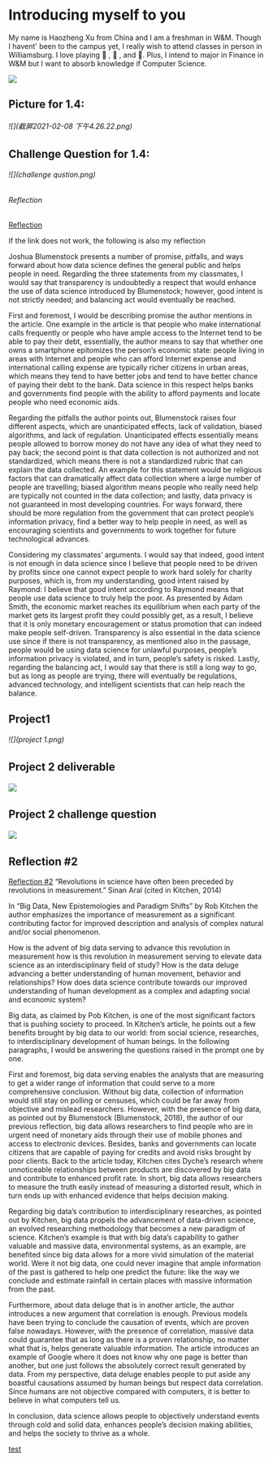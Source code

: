 # Introducing myself to you
My name is Haozheng Xu from China and I am a freshman in W&M. Though I havent' been to the campus yet, I really wish to attend classes in person in Williamsburg. I love playing 🏀 , 🏈 , and 🏃. Plus, I intend to major in Finance in W&M but I want to absorb knowledge if Computer Science.

![](details.png)


## Picture for 1.4:

###### ![](截屏2021-02-08 下午4.26.22.png)



## Challenge Question for 1.4:

###### ![](challenge qustion.png)





###### Reflection
[Reflection](https://docs.google.com/document/d/1tauA0HOqAXerVZ25IcMBbp21wflgHXanwBNmVY57SaQ/edit)

If the link does not work, the following is also my reflection


Joshua Blumenstock presents a number of promise, pitfalls, and ways forward about how data science defines the general public and helps people in need. Regarding the three statements from my classmates, I would say that transparency is undoubtedly a respect that would enhance the use of data science introduced by Blumenstock; however, good intent is not strictly needed; and balancing act would eventually be reached.

First and foremost, I would be describing promise the author mentions in the article. One example in the article is that people who make international calls frequently or people who have ample access to the Internet tend to be able to pay their debt, essentially, the author means to say that whether one owns a smartphone epitomizes the person’s economic state: people living in areas with Internet and people who can afford Internet expense and international calling expense are typically richer citizens in urban areas, which means they tend to have better jobs and tend to have better chance of paying their debt to the bank. Data science in this respect helps banks and governments find people with the ability to afford payments and locate people who need economic aids.

Regarding the pitfalls the author points out, Blumenstock raises four different aspects, which are unanticipated effects, lack of validation, biased algorithms, and lack of regulation. Unanticipated effects essentially means people allowed to borrow money do not have any idea of what they need to pay back; the second point is that data collection is not authorized and not standardized, which means there is not a standardized rubric that can explain the data collected. An example for this statement would be religious factors that can dramatically affect data collection where a large number of people are travelling; biased algorithm means people who really need help are typically not counted in the data collection; and lastly, data privacy is not guaranteed in most developing countries. For ways forward, there should be more regulation from the government that can protect people’s information privacy, find a better way to help people in need, as well as encouraging scientists and governments to work together for future technological advances.


Considering my classmates’ arguments. I would say that indeed, good intent is not enough in data science since I believe that people need to be driven by profits since one cannot expect people to work hard solely for charity purposes, which is, from my understanding, good intent raised by Raymond: I believe that good intent according to Raymond means that people use data science to truly help the poor. As presented by Adam Smith, the economic market reaches its equilibrium when each party of the market gets its largest profit they could possibly get, as a result, I believe that it is only monetary encouragement or status promotion that can indeed make people self-driven.
Transparency is also essential in the data science use since if there is not transparency, as mentioned also in the passage, people would be using data science for unlawful purposes, people’s information privacy is violated, and in turn, people’s safety is risked. Lastly, regarding the balancing act, I would say that there is still a long way to go, but as long as people are trying, there will eventually be regulations, advanced technology, and intelligent scientists that can help reach the balance.


## Project1
###### ![](project 1.png)

## Project 2 deliverable
###### ![](lao_pop20.png)

## Project 2 challenge question
###### ![](lao_pop21_.png)

## Reflection #2
[Reflection #2](https://docs.google.com/document/d/1DzFLnPhPyU8tvknkOEg67XPbEZl87vvTu7mVr3GtTXU/edit)
“Revolutions in science have often been preceded by revolutions in measurement.”
Sinan Aral (cited in Kitchen, 2014) 

In “Big Data, New Epistemologies and Paradigm Shifts” by Rob Kitchen the author emphasizes the importance of measurement as a significant contributing factor for improved description and analysis of complex natural and/or social phenomenon. 

How is the advent of big data serving to advance this revolution in measurement
how is this revolution in measurement serving to elevate data science as an interdisciplinary field of study? 
How is the data deluge advancing a better understanding of human movement, behavior and relationships? 
How does data science contribute towards our improved understanding of human development as a complex and adapting social and economic system?



Big data, as claimed by Pob Kitchen, is one of the most significant factors that is pushing society to proceed. In Kitchen’s article, he points out a few benefits brought by big data to our world: from social science, researches, to interdisciplinary development of human beings. In the following paragraphs, I would be answering the questions raised in the prompt one by one.

First and foremost, big data serving enables the analysts that are measuring to get a wider range of information that could serve to a more comprehensive conclusion. Without big data, collection of information would still stay on polling or censuses, which could be far away from objective and mislead researchers. However, with the presence of big data, as pointed out by Blumenstock (Blumenstock, 2018), the author of our previous reflection, big data allows researchers to find people who are in urgent need of monetary aids through their use of mobile phones and access to electronic devices. Besides, banks and governments can locate citizens that are capable of paying for credits and avoid risks brought by poor clients. Back to the article today, Kitchen cites Dyche’s research where unnoticeable relationships between products are discovered by big data and contribute to enhanced profit rate. In short, big data allows researchers to measure the truth easily instead of measuring a distorted result, which in turn ends up with enhanced evidence that helps decision making.

Regarding big data’s contribution to interdisciplinary researches, as pointed out by Kitchen, big data propels the advancement of data-driven science, an evolved researching methodology that becomes a new paradigm of science. Kitchen’s example is that with big data’s capability to gather valuable and massive data, environmental systems, as an example, are benefited since big data allows for a more vivid simulation of the material world. Were it not big data, one could never imagine that ample information of the past is gathered to help one predict the future: like the way we conclude and estimate rainfall in certain places with massive information from the past. 

Furthermore, about data deluge that is in another article, the author introduces a new argument that correlation is enough. Previous models have been trying to conclude the causation of events, which are proven false nowadays. However, with the presence of correlation, massive data could guarantee that as long as there is a proven relationship, no matter what that is, helps generate valuable information. The article introduces an example of Google where it does not know why one page is better than another, but one just follows the absolutely correct result generated by data. From my perspective, data deluge enables people to put aside any boastful causations assumed by human beings but respect data correlation. Since humans are not objective compared with computers, it is better to believe in what computers tell us.

In conclusion, data science allows people to objectively understand events through cold and solid data, enhances people’s decision making abilities, and helps the society to thrive as a whole. 



[test](Project2.md)
